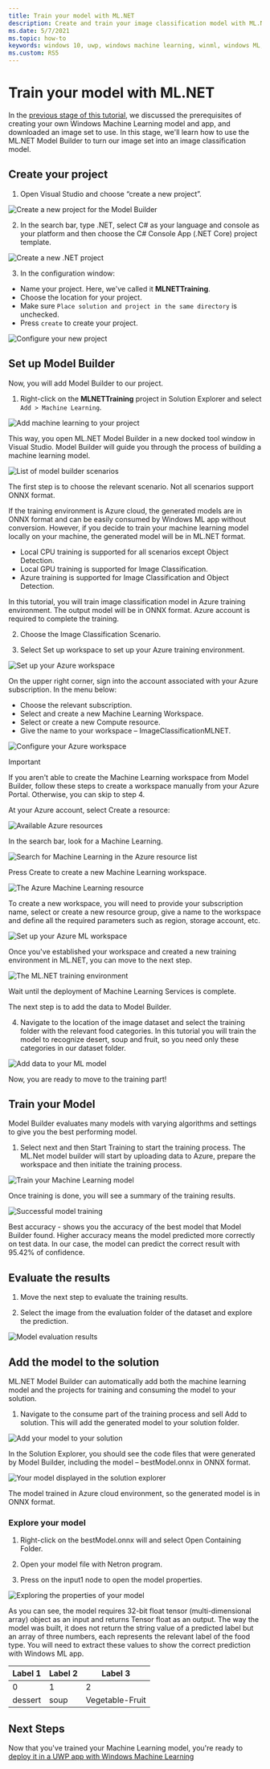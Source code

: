 ```yaml
---
title: Train your model with ML.NET
description: Create and train your image classification model with ML.NET
ms.date: 5/7/2021
ms.topic: how-to
keywords: windows 10, uwp, windows machine learning, winml, windows ML, tutorials
ms.custom: RS5
---
```


# Train your model with ML.NET

In the [previous stage of this tutorial](mlnet-intro.md), we discussed the prerequisites of creating your own Windows Machine Learning model and app, and downloaded an image set to use. In this stage, we'll learn how to use the ML.NET Model Builder to turn our image set into an image classification model.

## Create your project

1. Open Visual Studio and choose “create a new project”.

![Create a new project for the Model Builder](../../images/tutorials/mlnet/model-builder-new-project.png)

2. In the search bar, type .NET, select C# as your language and console as your platform and then choose the C# Console App (.NET Core) project template.

![Create a new .NET project](../../images/tutorials/mlnet/new-dotnet-app.png)

3. In the configuration window:

* Name your project. Here, we've called it **MLNETTraining**.
* Choose the location for your project. 
* Make sure `Place solution and project in the same directory` is unchecked.
* Press `create` to create your project.

![Configure your new project](../../images/tutorials/mlnet/dotnet-configure.png)

## Set up Model Builder

Now, you will add Model Builder to our project.

1. Right-click on the **MLNETTraining** project in Solution Explorer and select `Add > Machine Learning`.
 
![Add machine learning to your project](../../images/tutorials/mlnet/dotnet-add-ml.png)

This way, you open ML.NET Model Builder in a new docked tool window in Visual Studio. Model Builder will guide you through the process of building a machine learning model.

![List of model builder scenarios](../../images/tutorials/mlnet/model-builder-scenarios.png)

The first step is to choose the relevant scenario. Not all scenarios support ONNX format. 

If the training environment is Azure cloud, the generated models are in ONNX format and can be easily consumed by Windows ML app without conversion. However, if you decide to train your machine learning model locally on your machine, the generated model will be in ML.NET format. 

* Local CPU training is supported for all scenarios except Object Detection.
* Local GPU training is supported for Image Classification.
* Azure training is supported for Image Classification and Object Detection.

In this tutorial, you will train image classification model in Azure training environment. The output model will be in ONNX format. Azure account is required to complete the training. 

2. Choose the Image Classification Scenario.

3. Select Set up workspace to set up your Azure training environment. 
 
![Set up your Azure workspace](../../images/tutorials/mlnet/azure-workspace.png)

On the upper right corner, sign into the account associated with your Azure subscription. In the menu below:
* Choose the relevant subscription.
* Select and create a new Machine Learning Workspace. 
* Select or create a new Compute resource.
* Give the name to your workspace – ImageClassificationMLNET.

![Configure your Azure workspace](../../images/tutorials/mlnet/azure-ml-configure.png)

> [!IMPORTANT]
> If you aren't able to create the Machine Learning workspace from Model Builder, follow these steps to create a workspace manually from your Azure Portal. Otherwise, you can skip to step 4.

At your Azure account, select Create a resource:

![Available Azure resources](../../images/tutorials/mlnet/azure-services.png)
 
In the search bar, look for a Machine Learning.
 
![Search for Machine Learning in the Azure resource list](../../images/tutorials/mlnet/azure-resource-search.png)

Press Create to create a new Machine Learning workspace.

![The Azure Machine Learning resource](../../images/tutorials/mlnet/azure-ml-resource.png)
 
To create a new workspace, you will need to provide your subscription name, select or create a new resource group, give a name to the workspace and define all the required parameters such as region, storage account, etc. 

![Set up your Azure ML workspace](../../images/tutorials/mlnet/azure-ml-workspace-setup.png)

Once you've established your workspace and created a new training environment in ML.NET, you can move to the next step.

![The ML.NET training environment](../../images/tutorials/mlnet/mlnet-training-env.png)

Wait until the deployment of Machine Learning Services is complete. 

The next step is to add the data to Model Builder.

4. Navigate to the location of the image dataset and select the training folder with the relevant food categories. In this tutorial you will train the model to recognize desert, soup and fruit, so you need only these categories in our dataset folder. 

![Add data to your ML model](../../images/tutorials/mlnet/add-data-to-model.png)

Now, you are ready to move to the training part!

## Train your Model

Model Builder evaluates many models with varying algorithms and settings to give you the best performing model.

1. Select next and then Start Training to start the training process. The ML.Net model builder will start by uploading data to Azure, prepare the workspace and then initiate the training process. 

![Train your Machine Learning model](../../images/tutorials/mlnet/train-model.png)

Once training is done, you will see a summary of the training results.

![Successful model training](../../images/tutorials/mlnet/train-model-success.png)
 
Best accuracy - shows you the accuracy of the best model that Model Builder found. Higher accuracy means the model predicted more correctly on test data. In our case, the model can predict the correct result with 95.42% of confidence.

## Evaluate the results

1. Move the next step to evaluate the training results.

2. Select the image from the evaluation folder of the dataset and explore the prediction. 

![Model evaluation results](../../images/tutorials/mlnet/model-evaluation.png)

## Add the model to the solution

ML.NET Model Builder can automatically add both the machine learning model and the projects for training and consuming the model to your solution. 

1. Navigate to the consume part of the training process and sell Add to solution. This will add the generated model to your solution folder. 

![Add your model to your solution](../../images/tutorials/mlnet/add-model-to-solution.png) 

In the Solution Explorer, you should see the code files that were generated by Model Builder, including the model – bestModel.onnx in ONNX format. 

![Your model displayed in the solution explorer](../../images/tutorials/mlnet/model-project-explorer.png)

The model trained in Azure cloud environment, so the generated model is in ONNX format.

### Explore your model

1. Right-click on the bestModel.onnx will and select Open Containing Folder. 

2. Open your model file with Netron program.

3. Press on the input1 node to open the model properties.

![Exploring the properties of your model](../../images/tutorials/mlnet/model-explore.png)
 
As you can see, the model requires 32-bit float tensor (multi-dimensional array) object as an input and returns Tensor float as an output. The way the model was built, it does not return the string value of a predicted label but an array of three numbers, each represents the relevant label of the food type. You will need to extract these values to show the correct prediction with Windows ML app.

|Label 1 |Label 2 |Label 3 |
| -- | -- | -- |
| 0 | 1 | 2 |
| dessert | soup | Vegetable-Fruit |

## Next Steps

Now that you've trained your Machine Learning model, you're ready to [deploy it in a UWP app with Windows Machine Learning](mlnet-deploy-model.md)
